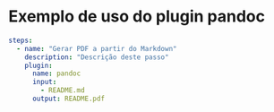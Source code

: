 [//]: <> (Documentação gerada com intmain_docmd)
# Exemplo de uso do plugin pandoc

```yaml
steps:
  - name: "Gerar PDF a partir do Markdown"
    description: "Descrição deste passo"
    plugin:
      name: pandoc
      input:
        - README.md
      output: README.pdf
```

